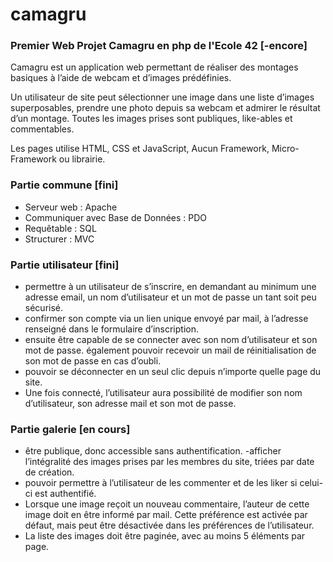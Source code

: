 # camagru
### Premier Web Projet Camagru en php de l'Ecole 42 [-encore]

Camagru est un application web permettant de réaliser des montages basiques à l’aide de webcam et d’images prédéfinies.

Un utilisateur de site peut sélectionner une image dans une liste d’images superposables, prendre une photo depuis sa webcam et admirer le résultat d’un montage. Toutes les images prises sont publiques, like-ables et commentables.

Les pages utilise HTML, CSS et JavaScript, Aucun Framework, Micro-Framework ou librairie.

###  Partie commune [fini]
- Serveur web : Apache
- Communiquer avec Base de Données : PDO
- Requêtable : SQL
- Structurer : MVC

### Partie utilisateur [fini]
- permettre à un utilisateur de s’inscrire, en demandant au minimum une adresse email, un nom d’utilisateur et un mot de passe un tant soit peu
sécurisé.
- confirmer son compte via un lien unique envoyé par mail, à l’adresse renseigné dans le formulaire d’inscription.
- ensuite être capable de se connecter avec son nom d’utilisateur et son mot de passe. également pouvoir recevoir un mail de réinitialisation
de son mot de passe en cas d’oubli.
- pouvoir se déconnecter en un seul clic depuis n’importe quelle page du site.
- Une fois connecté, l’utilisateur aura possibilité de modifier son nom d’utilisateur, son adresse mail et son mot de passe.

### Partie galerie [en cours]
- être publique, donc accessible sans authentification. 
-afficher l’intégralité des images prises par les membres du site, triées par date de création. 
- pouvoir permettre à l’utilisateur de les commenter et de les liker si celui-ci est authentifié.
- Lorsque une image reçoit un nouveau commentaire, l’auteur de cette image doit en être informé par mail. Cette préférence est activée par défaut, mais peut être désactivée dans les préférences de l’utilisateur.
- La liste des images doit être paginée, avec au moins 5 éléments par page.